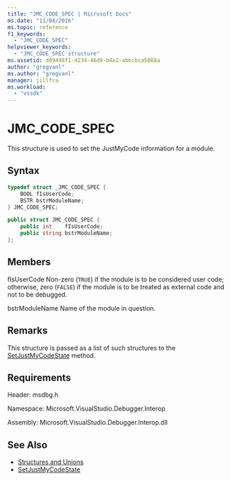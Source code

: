 ```yaml
---
title: "JMC_CODE_SPEC | Microsoft Docs"
ms.date: "11/04/2016"
ms.topic: reference
f1_keywords:
  - "JMC_CODE_SPEC"
helpviewer_keywords:
  - "JMC_CODE_SPEC structure"
ms.assetid: d89498f1-4234-46d9-b4e2-abbcbca5068a
author: "gregvanl"
ms.author: "gregvanl"
manager: jillfra
ms.workload:
  - "vssdk"
---
```

# JMC_CODE_SPEC
This structure is used to set the JustMyCode information for a module.

## Syntax

```cpp
typedef struct _JMC_CODE_SPEC {
    BOOL fIsUserCode;
    BSTR bstrModuleName;
} JMC_CODE_SPEC;
```

```csharp
public struct JMC_CODE_SPEC {
    public int    fIsUserCode;
    public string bstrModuleName;
};
```

## Members
fIsUserCode
Non-zero (`TRUE`) if the module is to be considered user code; otherwise, zero (`FALSE`) if the module is to be treated as external code and not to be debugged.

bstrModuleName
Name of the module in question.

## Remarks
This structure is passed as a list of such structures to the [SetJustMyCodeState](../../../extensibility/debugger/reference/idebugengine3-setjustmycodestate.md) method.

## Requirements
Header: msdbg.h

Namespace: Microsoft.VisualStudio.Debugger.Interop

Assembly: Microsoft.VisualStudio.Debugger.Interop.dll

## See Also
- [Structures and Unions](../../../extensibility/debugger/reference/structures-and-unions.md)
- [SetJustMyCodeState](../../../extensibility/debugger/reference/idebugengine3-setjustmycodestate.md)
